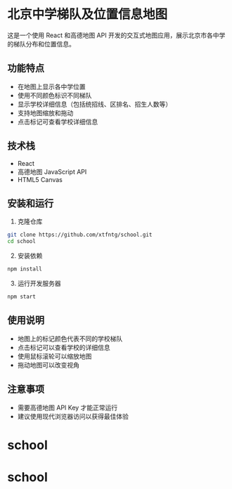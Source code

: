 # 北京中学梯队及位置信息地图

这是一个使用 React 和高德地图 API 开发的交互式地图应用，展示北京市各中学的梯队分布和位置信息。

## 功能特点

- 在地图上显示各中学位置
- 使用不同颜色标识不同梯队
- 显示学校详细信息（包括统招线、区排名、招生人数等）
- 支持地图缩放和拖动
- 点击标记可查看学校详细信息

## 技术栈

- React
- 高德地图 JavaScript API
- HTML5 Canvas

## 安装和运行

1. 克隆仓库

```bash
git clone https://github.com/xtfntg/school.git
cd school
```

2. 安装依赖

```bash
npm install
```

3. 运行开发服务器

```bash
npm start
```

## 使用说明

- 地图上的标记颜色代表不同的学校梯队
- 点击标记可以查看学校的详细信息
- 使用鼠标滚轮可以缩放地图
- 拖动地图可以改变视角

## 注意事项

- 需要高德地图 API Key 才能正常运行
- 建议使用现代浏览器访问以获得最佳体验
# school
# school
